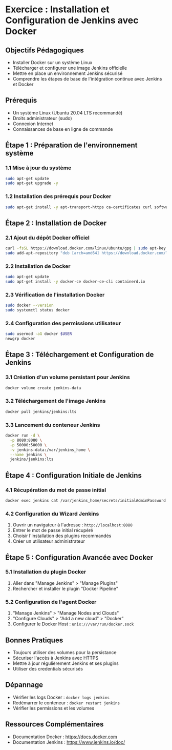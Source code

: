 # Exercice : Installation et Configuration de Jenkins avec Docker

## Objectifs Pédagogiques
- Installer Docker sur un système Linux
- Télécharger et configurer une image Jenkins officielle
- Mettre en place un environnement Jenkins sécurisé
- Comprendre les étapes de base de l'intégration continue avec Jenkins et Docker

## Prérequis
- Un système Linux (Ubuntu 20.04 LTS recommandé)
- Droits administrateur (sudo)
- Connexion Internet
- Connaissances de base en ligne de commande

## Étape 1 : Préparation de l'environnement système

### 1.1 Mise à jour du système
```bash
sudo apt-get update
sudo apt-get upgrade -y
```

### 1.2 Installation des prérequis pour Docker
```bash
sudo apt-get install -y apt-transport-https ca-certificates curl software-properties-common
```

## Étape 2 : Installation de Docker

### 2.1 Ajout du dépôt Docker officiel
```bash
curl -fsSL https://download.docker.com/linux/ubuntu/gpg | sudo apt-key add -
sudo add-apt-repository "deb [arch=amd64] https://download.docker.com/linux/ubuntu $(lsb_release -cs) stable"
```

### 2.2 Installation de Docker
```bash
sudo apt-get update
sudo apt-get install -y docker-ce docker-ce-cli containerd.io
```

### 2.3 Vérification de l'installation Docker
```bash
sudo docker --version
sudo systemctl status docker
```

### 2.4 Configuration des permissions utilisateur
```bash
sudo usermod -aG docker $USER
newgrp docker
```

## Étape 3 : Téléchargement et Configuration de Jenkins

### 3.1 Création d'un volume persistant pour Jenkins
```bash
docker volume create jenkins-data
```

### 3.2 Téléchargement de l'image Jenkins
```bash
docker pull jenkins/jenkins:lts
```

### 3.3 Lancement du conteneur Jenkins
```bash
docker run -d \
  -p 8080:8080 \
  -p 50000:50000 \
  -v jenkins-data:/var/jenkins_home \
  --name jenkins \
  jenkins/jenkins:lts
```

## Étape 4 : Configuration Initiale de Jenkins

### 4.1 Récupération du mot de passe initial
```bash
docker exec jenkins cat /var/jenkins_home/secrets/initialAdminPassword
```

### 4.2 Configuration du Wizard Jenkins
1. Ouvrir un navigateur à l'adresse : `http://localhost:8080`
2. Entrer le mot de passe initial récupéré
3. Choisir l'installation des plugins recommandés
4. Créer un utilisateur administrateur

## Étape 5 : Configuration Avancée avec Docker

### 5.1 Installation du plugin Docker
1. Aller dans "Manage Jenkins" > "Manage Plugins"
2. Rechercher et installer le plugin "Docker Pipeline"

### 5.2 Configuration de l'agent Docker
1. "Manage Jenkins" > "Manage Nodes and Clouds"
2. "Configure Clouds" > "Add a new cloud" > "Docker"
3. Configurer le Docker Host : `unix:///var/run/docker.sock`


## Bonnes Pratiques
- Toujours utiliser des volumes pour la persistance
- Sécuriser l'accès à Jenkins avec HTTPS
- Mettre à jour régulièrement Jenkins et ses plugins
- Utiliser des credentials sécurisés

## Dépannage
- Vérifier les logs Docker : `docker logs jenkins`
- Redémarrer le conteneur : `docker restart jenkins`
- Vérifier les permissions et les volumes

## Ressources Complémentaires
- Documentation Docker : https://docs.docker.com
- Documentation Jenkins : https://www.jenkins.io/doc/